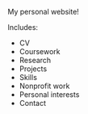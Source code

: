 My personal website!

Includes:
   - CV
   - Coursework
   - Research
   - Projects
   - Skills
   - Nonprofit work
   - Personal interests
   - Contact
